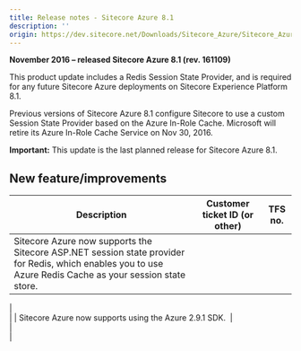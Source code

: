 ```yaml
---
title: Release notes - Sitecore Azure 8.1
description: ''
origin: https://dev.sitecore.net/Downloads/Sitecore_Azure/Sitecore_Azure_81/Sitecore_Azure_81_Update2/Release_notes_test
---
```


**November 2016 – released Sitecore Azure 8.1 (rev. 161109)**

​This product update includes a Redis Session State Provider, and is required for any future Sitecore Azure deployments on Sitecore Experience Platform 8.1.

Previous versions of Sitecore Azure 8.1 configure Sitecore to use a custom Session State Provider based on the Azure In-Role Cache. Microsoft will retire its Azure In-Role Cache Service on Nov 30, 2016.

**Important:** This update is the last planned release for Sitecore Azure 8.1.

## New feature/improvements

 | Description | Customer ticket ID (or other) | TFS no. |
 | --- | --- | --- |
 | Sitecore Azure now supports the Sitecore ASP.NET session state provider for Redis, which enables you to use Azure Redis Cache as your session state store.​​​ |   
 |   
 |
 | ​​Sitecore Azure now supports using the Azure 2.9.1 SDK.​ ​ |   
 |   
 |